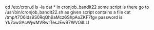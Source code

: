 cd /etc/cron.d
ls -la
cat *
in cronjob_bandit22 some script is there
go to /usr/bin/cronjob_bandit22.sh as given
script contains a file 
cat /tmp/t7O6lds9S0RqQh9aMcz6ShpAoZKF7fgv
password is Yk7owGAcWjwMVRwrTesJEwB7WVOiILLI
